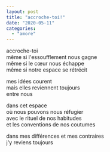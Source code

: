 ```yaml
---
layout: post
title: "accroche-toi!"
date: "2020-05-11"
categories:
  - "amore"
---
```


accroche-toi  
même si l'essoufflement nous gagne  
même si le cœur nous échappe  
même si notre espace se rétrécit  

mes idées courent  
mais elles reviennent toujours  
entre nous  

dans cet espace  
où nous pouvons nous réfugier  
avec le rituel de nos habitudes  
et les conventions de nos coutumes  

dans mes différences et mes contraires  
j'y reviens toujours  
